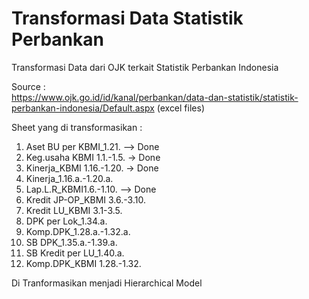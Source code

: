# Transformasi Data Statistik Perbankan
Transformasi Data dari OJK terkait Statistik Perbankan Indonesia<br>

Source : <br>
https://www.ojk.go.id/id/kanal/perbankan/data-dan-statistik/statistik-perbankan-indonesia/Default.aspx (excel files)

Sheet yang di transformasikan :
1. Aset BU per KBMI_1.21. --> Done
2. Keg.usaha KBMI 1.1.-1.5. -> Done
3. Kinerja_KBMI 1.16.-1.20. -> Done
4. Kinerja_1.16.a.-1.20.a.
5. Lap.L.R_KBMI1.6.-1.10. --> Done
6. Kredit JP-OP_KBMI 3.6.-3.10.
7. Kredit LU_KBMI 3.1-3.5.
8. DPK per Lok_1.34.a.
9. Komp.DPK_1.28.a.-1.32.a.
10. SB DPK_1.35.a.-1.39.a.
11. SB Kredit per LU_1.40.a.
12. Komp.DPK_KBMI 1.28.-1.32.

Di Tranformasikan menjadi Hierarchical Model  
